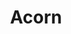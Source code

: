 ---
layout: item
title: Acorn
item-id: 5312
datatable: true
id: 5312
name: "Acorn"
members: true
lowalch: 2
highalch: 3
examine: "Plant this in a plantpot of soil to grow a sapling."
monsters:
  - id: 6604
    name: "Mammoth"
    members: true
    combat_level: 80
    wiki_url: "https://oldschool.runescape.wiki/w/Mammoth"
    drops:
      - quantity: "1"
        rarity: 0.0390625
    image: "https://oldschool.runescape.wiki/images/thumb/a/a5/Mammoth.png/230px-Mammoth.png?956ac"
---